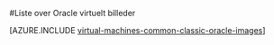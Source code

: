 <properties
  pageTitle="Liste over Oracle VM billeder | Microsoft Azure"
  description="Hente en liste over Oracle billeder i galleriet Azure, og Lær at oprette en Oracle-virtuelt."
  services="virtual-machines-windows"
  documentationCenter=""
  authors="rickstercdn"
  manager="timlt"
  editor=""
  tags="azure-service-management, azure-resource-manager"/>

<tags
  ms.service="virtual-machines-windows"
  ms.devlang="na"
  ms.topic="article"
  ms.tgt_pltfrm="vm-windows"
  ms.workload="infrastructure-services"
  ms.date="09/06/2016"
  ms.author="rclaus" />

#<a name="list-of-oracle-virtual-machine-images"></a>Liste over Oracle virtuelt billeder

[AZURE.INCLUDE [virtual-machines-common-classic-oracle-images](../../includes/virtual-machines-common-classic-oracle-images.md)]
